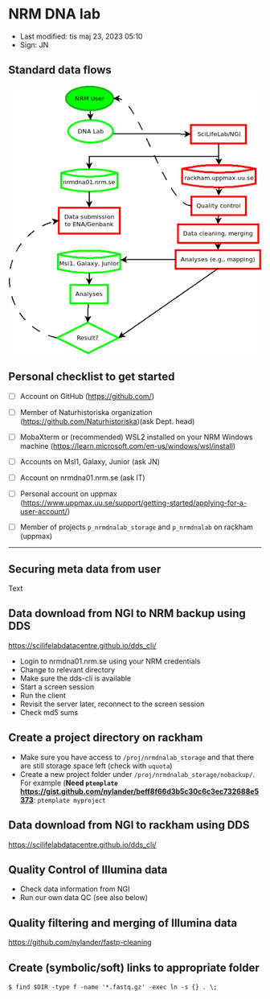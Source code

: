 # NRM DNA lab

- Last modified: tis maj 23, 2023  05:10
- Sign: JN

## Standard data flows

![](img/Diagram1.png)

## Personal checklist to get started

- [ ] Account on GitHub (<https://github.com/>)
- [ ] Member of Naturhistoriska organization (<https://github.com/Naturhistoriska>)(ask Dept. head)
- [ ] MobaXterm or (recommended) WSL2 installed on your NRM Windows machine (<https://learn.microsoft.com/en-us/windows/wsl/install>)
- [ ] Accounts on Msl1, Galaxy, Junior (ask JN)
- [ ] Account on nrmdna01.nrm.se (ask IT)
- [ ] Personal account on uppmax (<https://www.uppmax.uu.se/support/getting-started/applying-for-a-user-account/>)
- [ ] Member of projects `p_nrmdnalab_storage` and `p_nrmdnalab` on rackham (uppmax)


---

## Securing meta data from user

Text



## Data download from NGI to NRM backup using DDS

<https://scilifelabdatacentre.github.io/dds_cli/>

- Login to nrmdna01.nrm.se using your NRM credentials
- Change to relevant directory
- Make sure the dds-cli is available
- Start a screen session
- Run the client
- Revisit the server later, reconnect to the screen session
- Check md5 sums

## Create a project directory on rackham

- Make sure you have access to `/proj/nrmdnalab_storage` and that there are still storage space left (check with `uquota`)
- Create a new project folder under `/proj/nrmdnalab_storage/nobackup/`. For example (**Need `ptemplate` <https://gist.github.com/nylander/beff8f66d3b5c30c6c3ec732688e5373>**:
  `ptemplate myproject`


## Data download from NGI to rackham using DDS

<https://scilifelabdatacentre.github.io/dds_cli/>


## Quality Control of Illumina data

- Check data information from NGI
- Run our own data QC (see also below)


## Quality filtering and merging of Illumina data

<https://github.com/nylander/fastp-cleaning>


## Create (symbolic/soft) links to appropriate folder

    $ find $DIR -type f -name '*.fastq.gz' -exec ln -s {} . \;

